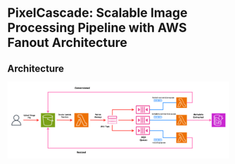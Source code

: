 # PixelCascade: Scalable Image Processing Pipeline with AWS Fanout Architecture

## Architecture

![Diagram](Diagram-Architecture.png)